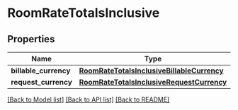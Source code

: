 # RoomRateTotalsInclusive

## Properties
Name | Type | Description | Notes
------------ | ------------- | ------------- | -------------
**billable_currency** | [**RoomRateTotalsInclusiveBillableCurrency**](RoomRateTotalsInclusiveBillableCurrency.md) |  | [optional] 
**request_currency** | [**RoomRateTotalsInclusiveRequestCurrency**](RoomRateTotalsInclusiveRequestCurrency.md) |  | [optional] 

[[Back to Model list]](../README.md#documentation-for-models) [[Back to API list]](../README.md#documentation-for-api-endpoints) [[Back to README]](../README.md)


